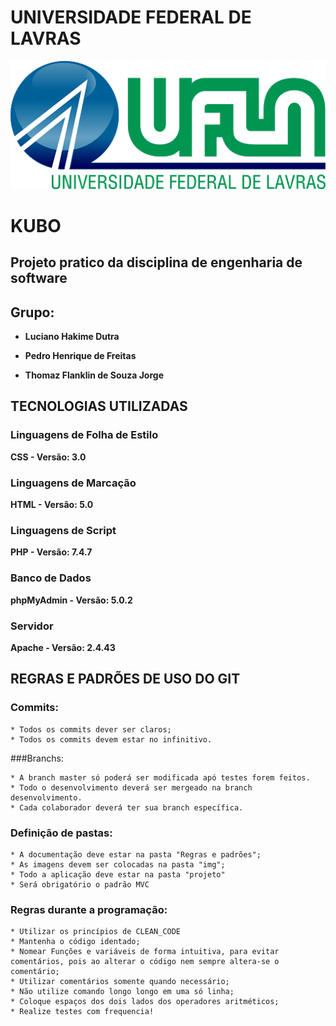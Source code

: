 # UNIVERSIDADE FEDERAL DE LAVRAS
![logoUfla.png](https://github.com/ThomazSIUFLA/Kubo/blob/master/img/logoUfla.png)

# KUBO
## Projeto pratico da disciplina de engenharia de software

## Grupo:

* **Luciano Hakime Dutra**

* **Pedro Henrique de Freitas**

* **Thomaz Flanklin de Souza Jorge**


## TECNOLOGIAS UTILIZADAS

### Linguagens de Folha de Estilo
**CSS - Versão: 3.0**

### Linguagens de Marcação
**HTML - Versão: 5.0**

### Linguagens de Script
**PHP - Versão: 7.4.7**

### Banco de Dados
**phpMyAdmin - Versão: 5.0.2**

### Servidor
**Apache - Versão: 2.4.43**

## REGRAS E PADRÕES DE USO DO GIT
### Commits:
```
* Todos os commits dever ser claros;
* Todos os commits devem estar no infinitivo.
```
###Branchs:
```
* A branch master só poderá ser modificada apó testes forem feitos.
* Todo o desenvolvimento deverá ser mergeado na branch desenvolvimento.
* Cada colaborador deverá ter sua branch específica.

```
### Definição de pastas:
```
* A documentação deve estar na pasta "Regras e padrões";
* As imagens devem ser colocadas na pasta "img";
* Todo a aplicação deve estar na pasta "projeto"
* Será obrigatório o padrão MVC
```

### Regras durante a programação:
```
* Utilizar os princípios de CLEAN_CODE
* Mantenha o código identado;
* Nomear Funções e variáveis de forma intuitiva, para evitar comentários, pois ao alterar o código nem sempre altera-se o comentário;
* Utilizar comentários somente quando necessário;
* Não utilize comando longo longo em uma só linha;
* Coloque espaços dos dois lados dos operadores aritméticos;
* Realize testes com frequencia!
```

